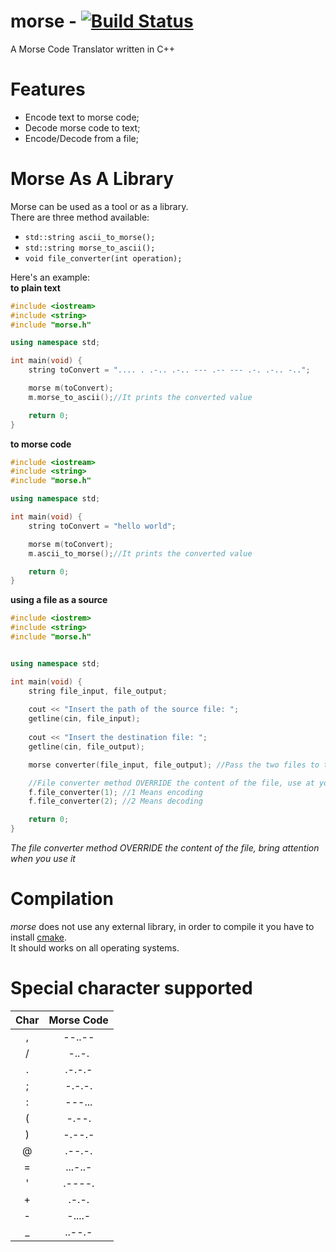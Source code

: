 # morse - [![Build Status](https://travis-ci.org/ice-bit/morse.svg?branch=master)](https://travis-ci.org/ice-bit/morse)
A Morse Code Translator written in C++

# Features
 - Encode text to morse code;  
 - Decode morse code to text;  
 - Encode/Decode from a file;  

# Morse As A Library
Morse can be used as a tool or as a library.  
There are three method available:  
- ``` std::string ascii_to_morse(); ```  
- ``` std::string morse_to_ascii(); ```  
- ``` void file_converter(int operation); ```  

Here's an example:  
**to plain text**  
```cpp
#include <iostream>
#include <string>
#include "morse.h"

using namespace std;

int main(void) {
	string toConvert = ".... . .-.. .-.. --- .-- --- .-. .-.. -..";

	morse m(toConvert);
	m.morse_to_ascii();//It prints the converted value	

	return 0;
}
```
**to morse code**  
```cpp
#include <iostream>
#include <string>
#include "morse.h"

using namespace std;

int main(void) {
	string toConvert = "hello world";

	morse m(toConvert);
	m.ascii_to_morse();//It prints the converted value

	return 0;
}
```
**using a file as a source**
```cpp
#include <iostrem>
#include <string>
#include "morse.h"


using namespace std;

int main(void) {
	string file_input, file_output;
	
	cout << "Insert the path of the source file: ";
	getline(cin, file_input);
	
	cout << "Insert the destination file: ";
	getline(cin, file_output);

	morse converter(file_input, file_output); //Pass the two files to the constructor

	//File converter method OVERRIDE the content of the file, use at your own risk
	f.file_converter(1); //1 Means encoding
	f.file_converter(2); //2 Means decoding

	return 0;
}
```  
*The file converter method OVERRIDE the content of the file, bring attention when you use it*
# Compilation
*morse* does not use any external library, in order to compile it you have to install [cmake](https://cmake.org/download).  
It should works on all operating systems.  
# Special character supported
| Char | Morse Code |
| :--: | :--------: |
| ,    | --..--     |
| /    | -..-.      |
| .    | .-.-.-     |
| ;    | -.-.-.     |
| :    | ---...     |
| (    | -.--.      |
| )    | -.--.-     |
| @    | .--.-.     |
| =    | ...-..-    |
| '    | .----.     |
| +    | .-.-.      |
| -    | -....-     |
| _    | ..--.-     |
